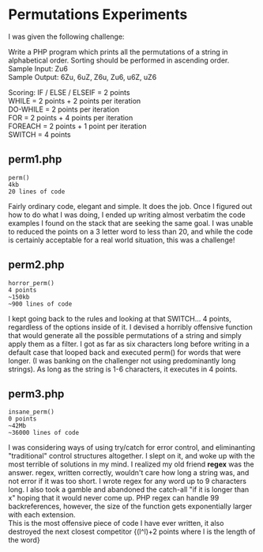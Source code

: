 Permutations Experiments
========================

I was given the following challenge:

Write a PHP program which prints all the permutations of a string in alphabetical order. Sorting should be performed in ascending order.  
Sample Input: Zu6  
Sample Output: 6Zu, 6uZ, Z6u, Zu6, u6Z, uZ6  
 
Scoring:
IF / ELSE / ELSEIF = 2 points  
WHILE = 2 points + 2 points per iteration  
DO-WHILE = 2 points per iteration  
FOR = 2 points + 4 points per iteration  
FOREACH = 2 points + 1 point per iteration  
SWITCH = 4 points  

perm1.php
---------
	perm()
	4kb
	20 lines of code
Fairly ordinary code, elegant and simple.  It does the job.  Once I figured out how to do what I was doing, I ended up writing almost verbatim the code examples I found on the stack that are seeking the same goal.  I was unable to reduced the points on a 3 letter word to less than 20, and while the code is certainly acceptable for a real world situation, this was a challenge!

perm2.php
---------
	horror_perm()
	4 points
	~150kb
	~900 lines of code
I kept going back to the rules and looking at that SWITCH... 4 points, regardless of the options inside of it.  I devised a horribly offensive function that would generate all the possible permutations of a string and simply apply them as a filter.  I got as far as six characters long before writing in a default case that looped back and executed perm() for words that were longer.  (I was banking on the challenger not using predominantly long strings).  As long as the string is 1-6 characters, it executes in 4 points.

perm3.php
---------
	insane_perm()
	0 points
	~42Mb
	~36000 lines of code
I was considering ways of using try/catch for error control, and eliminanting "traditional" control structures altogether.  I slept on it, and woke up with the most terrible of solutions in my mind.  I realized my old friend **regex** was the answer.  regex, written correctly, wouldn't care how long a string was, and not error if it was too short. I wrote regex for any word up to 9 characters long.  I also took a gamble and abandoned the catch-all "if it is longer than x" hoping that it would never come up.  PHP regex can handle 99 backreferences, however, the size of the function gets exponentially larger with each extension.  
This is the most offensive piece of code I have ever written, it also destroyed the next closest competitor {(l^l)+2 points where l is the length of the word}
